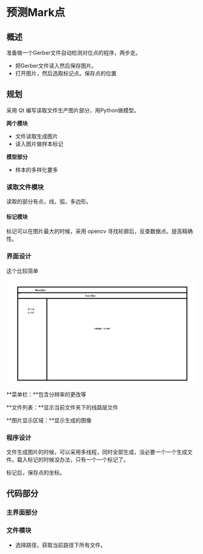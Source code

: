 # 预测Mark点

## 概述

准备做一个Gerber文件自动检测对位点的程序，两步走。

* 把Gerber文件读入然后保存图片。
* 打开图片，然后选取标记点。保存点的位置

## 规划

采用 Qt 编写读取文件生产图片部分，用Python做模型。

**两个模块**

* 文件读取生成图片
* 读入图片做样本标记

**模型部分**

* 样本的多样化要多



### 读取文件模块

读取的部分有点，线，弧，多边形。

#### 标记模块

标记可以在图片最大的时候，采用 opencv 寻找轮廓后，反查数据点。提高精确性。



### 界面设计

这个比较简单

![](images/1624005771826.png)

**菜单栏：**包含分辨率的更改等

**文件列表：**显示当前文件夹下的线路层文件

**图片显示区域：**显示生成的图像



### 程序设计

文件生成图片的时候，可以采用多线程，同时全部生成，没必要一个一个生成文件。载入标记的时候没办法，只有一个一个标记了。

标记后，保存点的坐标。



## 代码部分

### 主界面部分





### 文件模块

* 选择路径，获取当前路径下所有文件。













